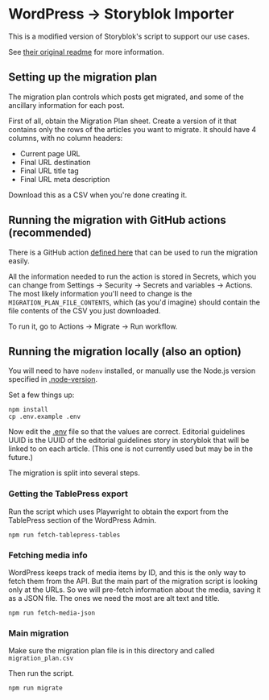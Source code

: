 # WordPress -> Storyblok Importer

This is a modified version of Storyblok's script to support
our use cases.

See [their original readme](README.storyblok.md) for more information.

## Setting up the migration plan

The migration plan controls which posts get migrated, and some of the ancillary information
for each post.

First of all, obtain the Migration Plan sheet.
Create a version of it that contains only the rows
of the articles you want to migrate.
It should have 4 columns, with no column headers:

- Current page URL
- Final URL destination
- Final URL title tag
- Final URL meta description

Download this as a CSV when you're done creating it.

## Running the migration with GitHub actions (recommended)

There is a GitHub action [defined here](./.github/workflows/migrate.yml) that can be used 
to run the migration easily.

All the information needed to run the action is stored in Secrets, which you can change from
Settings -> Security -> Secrets and variables -> Actions. The most likely information
you'll need to change is the `MIGRATION_PLAN_FILE_CONTENTS`, which (as you'd imagine) should
contain the file contents of the CSV you just downloaded.

To run it, go to Actions -> Migrate -> Run workflow.

## Running the migration locally (also an option)

You will need to have `nodenv` installed, or manually use the
Node.js version specified in [.node-version](.node-version).

Set a few things up:
```
npm install
cp .env.example .env
```

Now edit the [.env](.env) file so that the values are correct.
Editorial guidelines UUID is the UUID of the editorial guidelines
story in storyblok that will be linked to on each article.
(This one is not currently used but may be in the future.)

The migration is split into several steps.

### Getting the TablePress export

Run the script which uses Playwright to obtain the export from
the TablePress section of the WordPress Admin.
```
npm run fetch-tablepress-tables
```

### Fetching media info

WordPress keeps track of media items by ID, and this is the only
way to fetch them from the API. But the main part of the
migration script is looking only at the URLs. So we will 
pre-fetch information about the media, saving it as a JSON
file. The ones we need the 
most are alt text and title.

```
npm run fetch-media-json
```

### Main migration

Make sure the migration plan file is in this directory and
called `migration_plan.csv`

Then run the script.

```
npm run migrate
```
